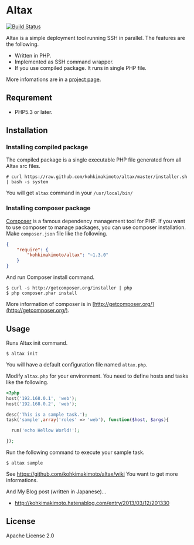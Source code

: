 # Altax

[![Build Status](https://travis-ci.org/kohkimakimoto/altax.png?branch=master)](https://travis-ci.org/kohkimakimoto/altax)

Altax is a simple deployment tool running SSH in parallel. The features are the following.

* Written in PHP.
* Implemented as SSH command wrapper.
* If you use compiled package. It runs in single PHP file.

More infomations are in a [project page](http://kohkimakimoto.github.io/altax/).

## Requrement

* PHP5.3 or later.

## Installation


### Installing compiled package

The compiled package is a single executable PHP file generated from all Altax src files.

    # curl https://raw.github.com/kohkimakimoto/altax/master/installer.sh | bash -s system

You will get `altax` command in your `/usr/local/bin/`

### Installing composer package

[Composer](http://getcomposer.org/) is a famous dependency management tool for PHP.
If you want to use composer to manage packages, you can use composer installation.
Make `composer.json` file like the following.


``` json
{
    "require": {
        "kohkimakimoto/altax": "~1.3.0"
    }
}
```

And run Composer install command.

    $ curl -s http://getcomposer.org/installer | php
    $ php composer.phar install

More information of composer is in [http://getcomposer.org/](http://getcomposer.org/).

## Usage

Runs Altax init command.

    $ altax init

You will have a default configuration file named `altax.php`.

Modify `altax.php` for your environment. You need to define hosts and tasks like the following.

``` php
<?php
host('192.168.0.1', 'web');
host('192.168.0.2', 'web');

desc('This is a sample task.');
task('sample',array('roles' => 'web'), function($host, $args){

  run('echo Hellow World!');

});
```

Run the following command to execute your sample task.

    $ altax sample

See https://github.com/kohkimakimoto/altax/wiki You want to get more informations.

And My Blog post (written in Japanese)...

* http://kohkimakimoto.hatenablog.com/entry/2013/03/12/201330

## License

  Apache License 2.0


